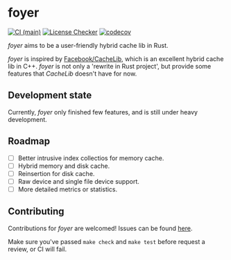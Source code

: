 # foyer

[![CI (main)](https://github.com/MrCroxx/foyer/actions/workflows/main.yml/badge.svg)](https://github.com/MrCroxx/foyer/actions/workflows/main.yml) [![License Checker](https://github.com/MrCroxx/foyer/actions/workflows/license_check.yml/badge.svg)](https://github.com/MrCroxx/foyer/actions/workflows/license_check.yml) [![codecov](https://codecov.io/github/MrCroxx/foyer/branch/main/graph/badge.svg?token=YO33YQCB70)](https://codecov.io/github/MrCroxx/foyer)

*foyer* aims to be a user-friendly hybrid cache lib in Rust. 

*foyer* is inspired by [Facebook/CacheLib](https://github.com/facebook/cachelib), which is an excellent hybrid cache lib in C++. *foyer* is not only a 'rewrite in Rust project', but provide some features that *CacheLib* doesn't have for now.

## Development state

Currently, *foyer* only finished few features, and is still under heavy development.

## Roadmap

- [ ] Better intrusive index collectios for memory cache.
- [ ] Hybrid memory and disk cache.
- [ ] Reinsertion for disk cache.
- [ ] Raw device and single file device support.
- [ ] More detailed metrics or statistics.

## Contributing

Contributions for *foyer* are welcomed! Issues can be found [here](https://github.com/MrCroxx/foyer/issues).

Make sure you've passed `make check` and `make test` before request a review, or CI will fail.
